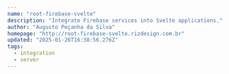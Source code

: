 ```yaml
---
name: "root-firebase-svelte"
description: "Integrate Firebase services into Svelte applications."
author: "Augusto Peçanha da Silva"
homepage: "http://root-firebase-svelte.rizdesign.com.br"
updated: "2025-01-26T16:38:56.276Z"
tags: 
  - integration
  - server
---
```

